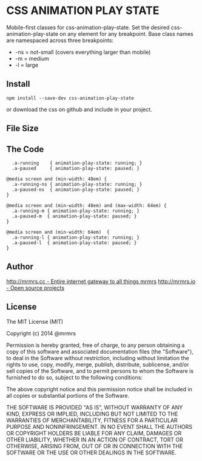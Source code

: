 # CSS ANIMATION PLAY STATE

  Mobile-first classes for css-animation-play-state.
  Set the desired css-animation-play-state on any element for any breakpoint.
  Base class names are namespaced across three breakpoints:

*  -ns = not-small (covers everything larger than mobile)
*  -m  = medium
*  -l  = large

## Install
```
npm install --save-dev css-animation-play-state
```
or download the css on github and include in your project.

## File Size


## The Code
```
  .a-running    { animation-play-state: running; }
  .a-paused     { animation-play-state: paused; }

@media screen and (min-width: 48em) {
  .a-running-ns { animation-play-state: running; }
  .a-paused-ns  { animation-play-state: paused; }
}

@media screen and (min-width: 48em) and (max-width: 64em) {
  .a-running-m { animation-play-state: running; }
  .a-paused-m  { animation-play-state: paused; }
}

@media screen and (min-width: 64em)  {
  .a-running-l { animation-play-state: running; }
  .a-paused-l  { animation-play-state: paused; }
}

```

## Author

[http://mrmrs.cc - Entire internet gateway to all things mrmrs](http://mrmrs.cc)
[http://mrmrs.io - Open source projects](http://mrmrs.io)

## License

The MIT License (MIT)

Copyright (c) 2014 @mrmrs

Permission is hereby granted, free of charge, to any person obtaining a copy
of this software and associated documentation files (the "Software"), to deal
in the Software without restriction, including without limitation the rights
to use, copy, modify, merge, publish, distribute, sublicense, and/or sell
copies of the Software, and to permit persons to whom the Software is
furnished to do so, subject to the following conditions:

The above copyright notice and this permission notice shall be included in
all copies or substantial portions of the Software.

THE SOFTWARE IS PROVIDED "AS IS", WITHOUT WARRANTY OF ANY KIND, EXPRESS OR
IMPLIED, INCLUDING BUT NOT LIMITED TO THE WARRANTIES OF MERCHANTABILITY,
FITNESS FOR A PARTICULAR PURPOSE AND NONINFRINGEMENT. IN NO EVENT SHALL THE
AUTHORS OR COPYRIGHT HOLDERS BE LIABLE FOR ANY CLAIM, DAMAGES OR OTHER
LIABILITY, WHETHER IN AN ACTION OF CONTRACT, TORT OR OTHERWISE, ARISING FROM,
OUT OF OR IN CONNECTION WITH THE SOFTWARE OR THE USE OR OTHER DEALINGS IN
THE SOFTWARE.

